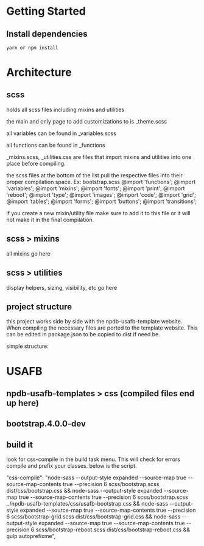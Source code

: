 # Getting Started

## Install dependencies

```bash
yarn or npm install
```

# Architecture

## scss

holds all scss files including mixins and utilities

the main and only page to add customizations to is _theme.scss

all variables can be found in _variables.scss

all functions can be found in _functions

_mixins.scss, _utilities.css are files that import mixins and utilities into one place before compiling. 

the scss files at the bottom of the list pull the respective files into their proper compilation space.
Ex: bootstrap.scss 
@import 'functions';
@import 'variables';
@import 'mixins';
@import 'fonts';
@import 'print';
@import 'reboot';
@import 'type';
@import 'images';
@import 'code';
@import 'grid';
@import 'tables';
@import 'forms';
@import 'buttons';
@import 'transitions';

if you create a new mixin/utility file make sure to add it to this file or it will not make it in the final compilation.

## scss > mixins

all mixins go here

## scss > utilities

display helpers, sizing, visibility, etc go here

## project structure
this project works side by side with the npdb-usafb-template website. When compiling the necessary files are ported to the template website. This can be edited in package.json to be copied to dist if need be.

simple structure:

# USAFB
## npdb-usafb-templates > css (compiled files end up here)
## bootstrap.4.0.0-dev


## build it
look for css-compile in the build task menu. This will check for errors compile and prefix your classes. below is the script.

"css-compile": "node-sass --output-style expanded --source-map true --source-map-contents true --precision 6 scss/bootstrap.scss dist/css/bootstrap.css && node-sass --output-style expanded --source-map true --source-map-contents true --precision 6 scss/bootstrap.scss ../npdb-usafb-templates/css/usafb-bootstrap.css && node-sass --output-style expanded --source-map true --source-map-contents true --precision 6 scss/bootstrap-grid.scss dist/css/bootstrap-grid.css && node-sass --output-style expanded --source-map true --source-map-contents true --precision 6 scss/bootstrap-reboot.scss dist/css/bootstrap-reboot.css && gulp autoprefixme",

